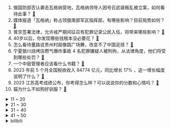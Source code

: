 1. 俄国防部否认袭击瓦格纳营地，瓦格纳领导人因号召武装叛乱被立案，如何看待此事？ [:link:](https://www.zhihu.com/question/608218892)
2. 媒体报道「瓦格纳」称占领俄南部军区指挥部，有哪些影响？目前局势如何？ [:link:](https://www.zhihu.com/question/608328436)
3. 普京签署法律，允许戒严期间征召有犯罪记录公民入伍，将带来哪些影响？ [:link:](https://www.zhihu.com/question/608345264)
4. 40岁以后，你发现哪些钱根本没必要花？ [:link:](https://www.zhihu.com/question/593808844)
5. 怎么看待董路说贵州村超像跳广场舞，改变不了中国足球？ [:link:](https://www.zhihu.com/question/607400160)
6. 宁夏银川烧烤店燃气爆炸事故 4 名犯罪嫌疑人被刑拘，从法律角度，他们将受到哪些处罚？ [:link:](https://www.zhihu.com/question/608287472)
7. 一个中层管理者应该看什么书籍？ [:link:](https://www.zhihu.com/question/483677374)
8. 2023 年前 5 个月全国税收收入 84774 亿元，同比增长 17% ，这一增长幅度说明了什么？ [:link:](https://www.zhihu.com/question/607311547)
9. 2023 江苏高考成绩公布，你考得怎么样？可以说说你的分数和心情吗？ [:link:](https://www.zhihu.com/question/607974209)
10. 猫为什么不如狗好驯服？ [:link:](https://www.zhihu.com/question/605865648)
<details>
<summary>11 ~ 20</summary>

11. 国足能踢的过苏格兰队吗？ [:link:](https://www.zhihu.com/question/607586680)
12. 2023 江苏高考分数线公布，物理科目本科线 448，历史科目本科线 474，如何评价今年的分数线？ [:link:](https://www.zhihu.com/question/607974405)
13. 普京表示「为了反对俄罗斯，整个西方战争和信息机器全力开动」，如何看待这一说法？ [:link:](https://www.zhihu.com/question/608268319)
14. 如何评价《中国说唱巅峰对决 2023》第八期？ [:link:](https://www.zhihu.com/question/608288763)
15. 华北多地高温，北京连续 40℃ 破纪录，为何北方比南方更热？ [:link:](https://www.zhihu.com/question/608255644)
16. 电影《消失的她》有哪些细思极恐的细节？ [:link:](https://www.zhihu.com/question/607978952)
17. 2023 河南高考分数线一本文 547 分涨 20 分，理 514 分涨 5 分，如何评价河南分数线？ [:link:](https://www.zhihu.com/question/607974437)
18. 王宝强《八角笼中》首波口碑出炉，你对该影片都有哪些评价？ [:link:](https://www.zhihu.com/question/607157396)
19. 2023 LPL 夏季赛WBG 1:2 BLG，如何评价这场比赛？ [:link:](https://www.zhihu.com/question/608304870)
20. 高考之后怎么选专业？ [:link:](https://www.zhihu.com/question/607428607)
</details>
<details>
<summary>21 ~ 30</summary>

21. 如何评价朱一龙在电影《消失的她》中的演技？ [:link:](https://www.zhihu.com/question/607660063)
22. 夏天宅家必备的电风扇，有什么推荐吗？ [:link:](https://www.zhihu.com/question/603624207)
23. 为什么人经历的越多越喜欢独处？ [:link:](https://www.zhihu.com/question/597884145)
24. 北京观测史上首次连续两日气温突破 40℃，23 日发布高温红色预警信号，哪些信息值得关注？ [:link:](https://www.zhihu.com/question/608131521)
25. 一个人可以过得有多极简？ [:link:](https://www.zhihu.com/question/265827355)
26. 为什么旗舰手机标准版大部分都不带无线充电？ [:link:](https://www.zhihu.com/question/607118057)
27. 俄国防部称，瓦格纳集团武装力量被拖入普里戈任的武装叛乱，释放了哪些信号？ [:link:](https://www.zhihu.com/question/608259505)
28. 外国人一般是怎么给自己取中文名的？有没有什么比较奇葩的中文名？ [:link:](https://www.zhihu.com/question/26546359)
29. 医学没有民用和军用之分，那么军医大学是否有存在的意义？ [:link:](https://www.zhihu.com/question/607620757)
30. 2023 福建高考成绩公布，你考得怎么样？可以说说你的分数和心情吗？ [:link:](https://www.zhihu.com/question/607974295)
</details>
<details>
<summary>31 ~ 40</summary>

31. 猫用饮水机真的有用吗？ [:link:](https://www.zhihu.com/question/314321800)
32. 如果重回大一学法学，你会做什么？ [:link:](https://www.zhihu.com/question/600551602)
33. 2023年高考结束后，大学选什么专业好？ [:link:](https://www.zhihu.com/question/603802531)
34. 为什么教培机构对退休教师不认可？ [:link:](https://www.zhihu.com/question/588498394)
35. 汉语是当今世界最简练的语言吗？ [:link:](https://www.zhihu.com/question/66497764)
36. 某一位同事被辞退了，明天就走了。今天给他分配任务不理我了，我错了吗？ [:link:](https://www.zhihu.com/question/607636838)
37. 如何评价倪大红、惠英红主演的电影《我爱你！》？ [:link:](https://www.zhihu.com/question/603875310)
38. 吴越凭借《县委大院》中「艾鲜枝」一角获第 28 届白玉兰奖获得最佳女主角，如何评价她的演技？ [:link:](https://www.zhihu.com/question/608163030)
39. 2023 年 6 月份国产网络游戏版号下发，《燕云十六声》《流浪地球》等获批，有哪些值得关注的点？ [:link:](https://www.zhihu.com/question/607865579)
40. 想要裸辞的时候，会希望别人在情绪上支持你的决定吗？ [:link:](https://www.zhihu.com/question/593528086)
</details>
<details>
<summary>41 ~ 50</summary>

41. 宋江在外一直是一副老好人形象，为什么县城里从来没人欺负他？ [:link:](https://www.zhihu.com/question/593444610)
42. 为什么现在原生家庭的问题这么严重？ [:link:](https://www.zhihu.com/question/573338695)
43. 乌龟养熟的表现有哪些？ [:link:](https://www.zhihu.com/question/597512707)
44. 高考失利可以考研翻盘吗? [:link:](https://www.zhihu.com/question/608117599)
45. 市面上的玻璃到底有铅没铅？ [:link:](https://www.zhihu.com/question/606342982)
46. 如何评价《原神》枫丹版本的部分美术设计为甜美魔幻风，而非蒸汽朋克？ [:link:](https://www.zhihu.com/question/608230338)
47. 倪光南院士称「SSD 取代 HDD 时机已经到来」，会给市场造成哪些影响？ [:link:](https://www.zhihu.com/question/607126650)
48. 布达拉宫到底有多么震撼？ [:link:](https://www.zhihu.com/question/498821567)
49. 《三体》中，为什么叶文洁将提示讲给罗辑而不是汪淼? [:link:](https://www.zhihu.com/question/377929748)
50. 发现男朋友没有以前大方了怎么办？ [:link:](https://www.zhihu.com/question/607299763)
</details><details>
<summary>bilibili</summary>

</details>